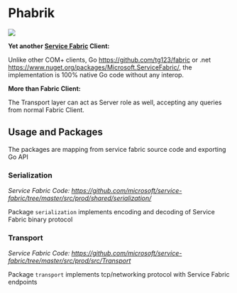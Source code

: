 # Phabrik

[![](https://pkg.go.dev/badge/github.com/tg123/phabrik?status.svg)](https://pkg.go.dev/github.com/tg123/phabrik)

**Yet another [Service Fabric](https://azure.microsoft.com/en-us/services/service-fabric/) Client:**

Unlike other COM+ clients, Go <https://github.com/tg123/fabric> or .net <https://www.nuget.org/packages/Microsoft.ServiceFabric/>, the implementation is 100% native Go code without any interop.

**More than Fabric Client:**

The Transport layer can act as Server role as well, accepting any queries from normal Fabric Client.

## Usage and Packages 

The packages are mapping from service fabric source code and exporting Go API

### Serialization
_Service Fabric Code: <https://github.com/microsoft/service-fabric/tree/master/src/prod/shared/serialization/>_

Package `serialization` implements encoding and decoding of Service Fabric binary protocol

### Transport
_Service Fabric Code: <https://github.com/microsoft/service-fabric/tree/master/src/prod/src/Transport>_

Package `transport` implements tcp/networking protocol with Service Fabric endpoints

